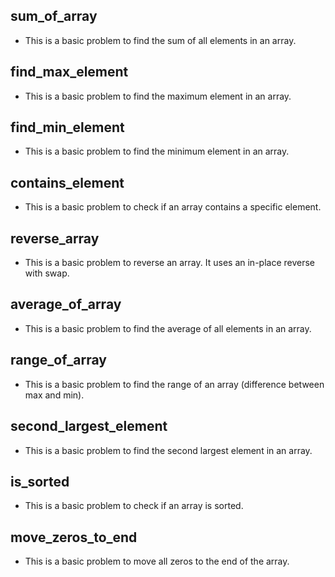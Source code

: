 ## sum_of_array
- This is a basic problem to find the sum of all elements in an array.
## find_max_element
- This is a basic problem to find the maximum element in an array.
## find_min_element
- This is a basic problem to find the minimum element in an array.
## contains_element
- This is a basic problem to check if an array contains a specific element.
## reverse_array
- This is a basic problem to reverse an array. It uses an in-place reverse with swap.
## average_of_array
- This is a basic problem to find the average of all elements in an array.
## range_of_array
- This is a basic problem to find the range of an array (difference between max and min).
## second_largest_element
- This is a basic problem to find the second largest element in an array.
## is_sorted
- This is a basic problem to check if an array is sorted.
## move_zeros_to_end
- This is a basic problem to move all zeros to the end of the array.
